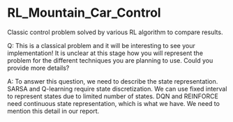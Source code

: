 # RL_Mountain_Car_Control
Classic control problem solved by various RL algorithm to compare results.

Q: This is a classical problem and it will be interesting to see your implementation! It is unclear at this stage how you will represent the problem for the different techniques you are planning to use. Could you provide more details?  

A: To answer this question, we need to describe the state representation. SARSA and Q-learning require state discretization. We can use fixed interval to represent states due to limited number of states. DQN and REINFORCE need continuous state representation, which is what we have. We need to mention this detail in our report.
